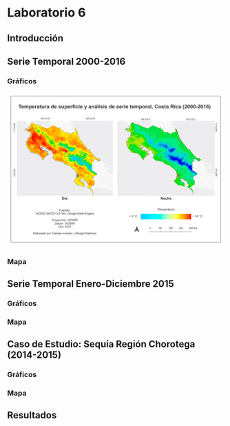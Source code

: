 # Laboratorio 6

## Introducción

## Serie Temporal 2000-2016
### Gráficos
![imagen](Mapa2000.png)
### Mapa

## Serie Temporal Enero-Diciembre 2015
### Gráficos
### Mapa

## Caso de Estudio: Sequía Región Chorotega (2014-2015)
### Gráficos
### Mapa

## Resultados

